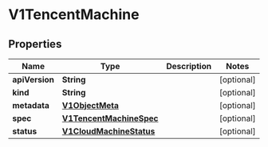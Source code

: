 # V1TencentMachine

## Properties
Name | Type | Description | Notes
------------ | ------------- | ------------- | -------------
**apiVersion** | **String** |  |  [optional]
**kind** | **String** |  |  [optional]
**metadata** | [**V1ObjectMeta**](V1ObjectMeta.md) |  |  [optional]
**spec** | [**V1TencentMachineSpec**](V1TencentMachineSpec.md) |  |  [optional]
**status** | [**V1CloudMachineStatus**](V1CloudMachineStatus.md) |  |  [optional]
